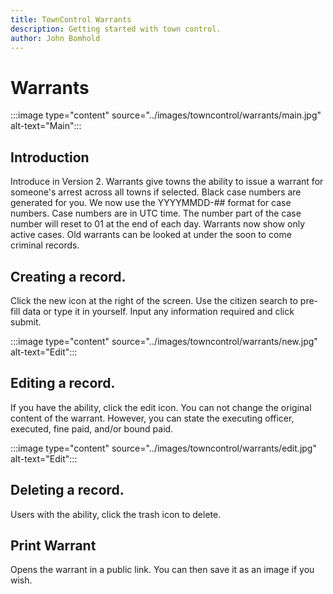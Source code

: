```yaml
---
title: TownControl Warrants
description: Getting started with town control.
author: John Bomhold
---
```

# Warrants

:::image type="content" source="../images/towncontrol/warrants/main.jpg" alt-text="Main":::

## Introduction 
Introduce in Version 2. Warrants give towns the ability to issue a warrant for someone's arrest across all towns if selected. Black case numbers are generated for you. We now use the YYYYMMDD-## format for case numbers. Case numbers are in UTC time. The number part of the case number will reset to 01 at the end of each day. Warrants now show only active cases. Old warrants can be looked at under the soon to come criminal records.

## Creating a record.
Click the new icon at the right of the screen. Use the citizen search to pre-fill data or type it in yourself. Input any information required and click submit.

:::image type="content" source="../images/towncontrol/warrants/new.jpg" alt-text="Edit":::

## Editing a record.
If you have the ability, click the edit icon. You can not change the original content of the warrant. However, you can state the executing officer, executed, fine paid, and/or bound paid.

:::image type="content" source="../images/towncontrol/warrants/edit.jpg" alt-text="Edit":::

## Deleting a record.
Users with the ability, click the trash icon to delete.

## Print Warrant
Opens the warrant in a public link. You can then save it as an image if you wish.